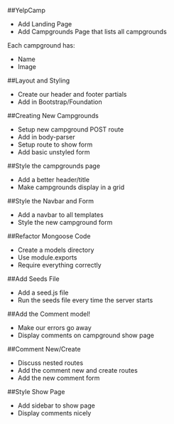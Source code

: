 ##YelpCamp

* Add Landing Page
* Add Campgrounds Page that lists all campgrounds

Each campground has:
* Name
* Image


##Layout and Styling

* Create our header and footer partials
* Add in Bootstrap/Foundation

##Creating New Campgrounds
* Setup new campground POST route
* Add in body-parser
* Setup route to show form
* Add basic unstyled form

##Style the campgrounds page
* Add a better header/title
* Make campgrounds display in a grid

##Style the Navbar and Form
* Add a navbar to all templates
* Style the new campground form

##Refactor Mongoose Code
* Create a models directory
* Use module.exports
* Require everything correctly

##Add Seeds File
* Add a seed.js file
* Run the seeds file every time the server starts

##Add the Comment model!
* Make our errors go away
* Display comments on campground show page

##Comment New/Create
* Discuss nested routes
* Add the comment new and create routes
* Add the new comment form

##Style Show Page
* Add sidebar to show page
* Display comments nicely